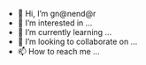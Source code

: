 - 👋 Hi, I’m gn@nend@r
- 👀 I’m interested in ...
- 🌱 I’m currently learning ...
- 💞️ I’m looking to collaborate on ...
- 📫 How to reach me ...

<!---
gnanendar/gnanendar is a ✨ special ✨ repository because its `README.md` (this file) appears on your GitHub profile.
You can click the Preview link to take a look at your changes.
--->

